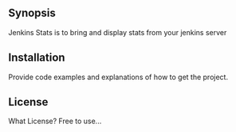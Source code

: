 ## Synopsis

Jenkins Stats is to bring and display stats from your jenkins server


## Installation

Provide code examples and explanations of how to get the project.



## License

What License? Free to use...